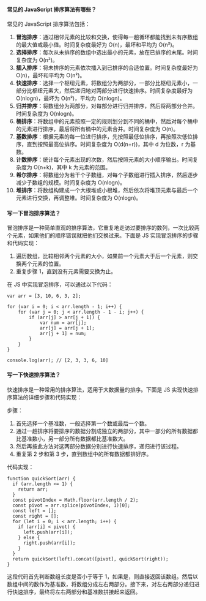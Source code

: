 <!--
 * @Author: Shu Binqi
 * @Date: 2023-03-03 14:41:29
 * @LastEditors: Shu Binqi
 * @LastEditTime: 2023-03-04 01:42:14
 * @Description: 八股文：常见的 JavaScript 排序算法（3题）
 * @Version: 1.0.0
 * @FilePath: \interviewQuestions\八股文\算法\常见排序算法.md
-->

#### 常见的 JavaScript 排序算法有哪些？

常见的 JavaScript 排序算法包括：

1. **冒泡排序**：通过相邻元素的比较和交换，使得每一趟循环都能找到未有序数组的最大值或最小值。时间复杂度最好为 O(n)，最坏和平均为 O(n²)。
2. **选择排序**：每次从未排序的数组中选出最小的元素，放在已排序的末尾。时间复杂度为 O(n²)。
3. **插入排序**：将未排序的元素依次插入到已排序的合适位置。时间复杂度最好为 O(n)，最坏和平均为 O(n²)。
4. **快速排序**：选择一个枢纽元素，将数组分为两部分，一部分比枢纽元素小，一部分比枢纽元素大，然后递归地对两部分进行快速排序。时间复杂度最好为 O(nlogn)，最坏为 O(n²)，平均为 O(nlogn)。
5. **归并排序**：将数组分为两部分，对每部分进行归并排序，然后将两部分合并。时间复杂度为 O(nlogn)。
6. **桶排序**：将数组中的元素按照一定的规则划分到不同的桶中，然后对每个桶中的元素进行排序，最后将所有桶中的元素合并。时间复杂度为 O(n)。
7. **基数排序**：根据元素的每一位进行排序，先按照最低位排序，再按照次低位排序，直到按照最高位排序。时间复杂度为 O(d(n+r))，其中 d 为位数，r 为基数。
8. **计数排序**：统计每个元素出现的次数，然后按照元素的大小顺序输出。时间复杂度为 O(n+k)，其中 k 为元素的范围。
9. **希尔排序**：将数组分为若干个子数组，对每个子数组进行插入排序，然后逐步减少子数组的规模。时间复杂度为 O(nlogn)。
10. **堆排序**：将数组构建成一个大根堆或小根堆，然后依次将堆顶元素与最后一个元素进行交换，再调整堆。时间复杂度为 O(nlogn)。

#### 写一下冒泡排序算法？

冒泡排序是一种简单直观的排序算法，它重复地走访过要排序的数列，一次比较两个元素，如果他们的顺序错误就把他们交换过来。下面是 JS 实现冒泡排序的步骤和代码实现：

1. 遍历数组，比较相邻两个元素的大小，如果前一个元素大于后一个元素，则交换两个元素的位置。
2. 重复步骤 1，直到没有元素需要交换为止。

在 JS 中实现冒泡排序，可以通过以下代码：

```
var arr = [3, 10, 6, 3, 2];

for (var i = 0; i < arr.length - 1; i++) {
    for (var j = 0; j < arr.length - 1 - i; j++) {
        if (arr[j] > arr[j + 1]) {
            var num = arr[j];
            arr[j] = arr[j + 1];
            arr[j + 1] = num;
        }
    }
}

console.log(arr); // [2, 3, 3, 6, 10]
```

#### 写一下快速排序算法？

快速排序是一种常用的排序算法，适用于大数据量的排序。下面是 JS 实现快速排序算法的详细步骤和代码实现：

步骤：

1. 首先选择一个基准数，一般选择第一个数或最后一个数。
2. 通过一趟排序将要排序的数据分割成独立的两部分，其中一部分的所有数据都比基准数小，另一部分所有数据都比基准数大。
3. 然后再按此方法对这两部分数据分别进行快速排序，递归进行该过程。
4. 重复第 2 步和第 3 步，直到数组中的所有数据都排好序。

代码实现：

```
function quickSort(arr) {
  if (arr.length <= 1) {
    return arr;
  }
  const pivotIndex = Math.floor(arr.length / 2);
  const pivot = arr.splice(pivotIndex, 1)[0];
  const left = [];
  const right = [];
  for (let i = 0; i < arr.length; i++) {
    if (arr[i] < pivot) {
      left.push(arr[i]);
    } else {
      right.push(arr[i]);
    }
  }
  return quickSort(left).concat([pivot], quickSort(right));
}
```

这段代码首先判断数组长度是否小于等于 1，如果是，则直接返回该数组。然后以数组中间的数作为基准数，将数组分成左右两部分。接下来，对左右两部分递归进行快速排序，最终将左右两部分和基准数拼接起来返回。
